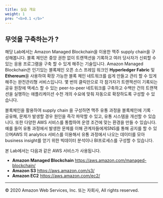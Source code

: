 ```yaml
---
title: 실습 개요   
weight: 1
pre: "<b>0.1 </b>"
---
```



## 무엇을 구축하는가 ? 

해당 Lab에서는 Amazon Managed Blockchain을 이용한 맥주 supply chain을 구성해봅니다. 
블록 체인은 중앙 권한 없이 트랜잭션을 기록하고 여러 당사자가 신뢰할 수 있는 응용 프로그램을 구축 할 수 있게 해주는 기술입니다. Amazon Managed Blockchain은 인기있는 블록체인 오픈 소스 프레임 워크인 **Hyperledger Fabric** 및 **Ethereum**을 사용하여 확장 가능한 블록 체인 네트워크를 쉽게 만들고 관리 할 수 있게 해주는 완전관리형 서비스입니다. 몇 번의 클릭만으로 각 참가자가 트랜잭션이 기록되는 공유 원장에 액세스 할 수 있는 peer-to-peer 네트워크를 구축하고 수백만 건의 트랜잭션을 실행하는 애플리케이션 수천 개의 수요에 맞춰 자동으로 확장하도록 구성할 수 있습니다. 

블록체인을 활용하여 supply chain 을 구성하면 맥주 유통 과정을 블록체인에 기록ㆍ공유해, 문제가 발생할 경우 원인을 즉각 파악할 수 있고, 유통 시스템을 개선할 수 있습니다. 또한 다양한 AWS 서비스를 통합하여 운영 조건에 맞는 환경을 만들 수 있습니다. 예를 들어 유통 과정에서 발생한 문제를 이해 관계자들에게SNS를 통해 공지를 할 수 있으며AWS 의 analytics 서비스를 이용해서 유통 과정에서 나오는 데이터를 모아 business insight를 얻기 위한 빅데이터 분석이나 BI프로세스를 구성할 수 있습니다. 

본 Lab에서는 다음과 같은 AWS 서비스가 사용됩니다. 

- **Amazon Managed Blockchain** https://aws.amazon.com/managed-blockchain/
- **Amazon S3** https://aws.amazon.com/s3/
- **Amazon EC2** https://aws.amazon.com/ec2/



---
© 2020 Amazon Web Services, Inc. 또는 자회사, All rights reserved.
